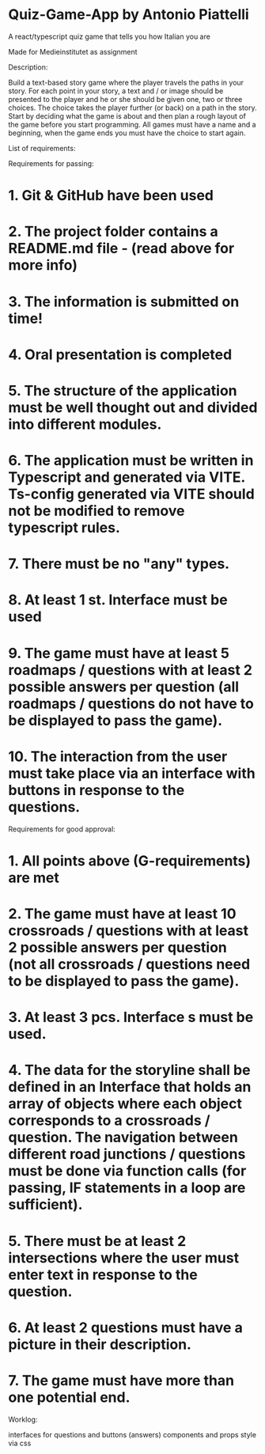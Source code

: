 # Quiz-Game-App by Antonio Piattelli

A react/typescript quiz game that tells you how Italian you are

Made for Medieinstitutet as assignment

Description:

Build a text-based story game where the player travels the paths in your story.
For each point in your story, a text and / or image should be presented to the player and he or she should be given one, two or three choices.
The choice takes the player further (or back) on a path in the story.
Start by deciding what the game is about and then plan a rough layout of the game before you start programming.
All games must have a name and a beginning, when the game ends you must have the choice to start again.


List of requirements:

Requirements for passing:

# 1. Git & GitHub have been used
# 2. The project folder contains a README.md file - (read above for more info)
# 3. The information is submitted on time!
# 4. Oral presentation is completed
# 5. The structure of the application must be well thought out and divided into different modules.
# 6. The application must be written in Typescript and generated via VITE. Ts-config generated via VITE should not be modified to remove typescript rules.

# 7. There must be no "any" types.
# 8. At least 1 st. Interface must be used
# 9. The game must have at least 5 roadmaps / questions with at least 2 possible answers per question (all roadmaps / questions do not have to be displayed to pass the game).

# 10. The interaction from the user must take place via an interface with buttons in response to the questions.


Requirements for good approval:

# 1. All points above (G-requirements) are met
# 2. The game must have at least 10 crossroads / questions with at least 2 possible answers per question (not all crossroads / questions need to be displayed to pass the game).

# 3. At least 3 pcs. Interface s must be used.
# 4. The data for the storyline shall be defined in an Interface that holds an array of objects where each object corresponds to a crossroads / question. The navigation between different road junctions / questions must be done via function calls (for passing, IF statements in a loop are sufficient).

# 5. There must be at least 2 intersections where the user must enter text in response to the question.
# 6. At least 2 questions must have a picture in their description.
# 7. The game must have more than one potential end.


Worklog:

interfaces for questions and buttons (answers)
components and props
style via css
